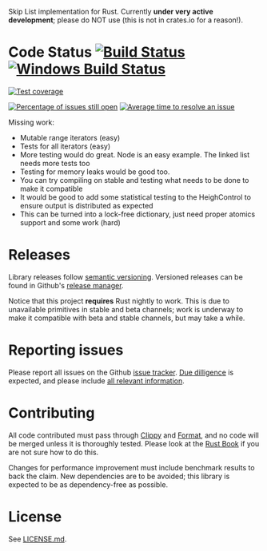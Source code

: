 Skip List implementation for Rust. Currently **under very active development**; please do NOT use (this is not in crates.io for a reason!).

# Code Status [![Build Status](https://travis-ci.org/jbayardo/rust-skiplist.svg?branch=master)](https://travis-ci.org/jbayardo/rust-skiplist) [![Windows Build Status](https://ci.appveyor.com/api/projects/status/5wd0sbesdncwp80d?svg=true)](https://ci.appveyor.com/project/jbayardo/rust-skiplist) 

[![Test coverage](https://codecov.io/gh/jbayardo/rust-skiplist/branch/master/graph/badge.svg)](https://codecov.io/gh/jbayardo/rust-skiplist)

[![Percentage of issues still open](http://isitmaintained.com/badge/open/jbayardo/rust-skiplist.svg)](http://isitmaintained.com/project/jbayardo/rust-skiplist "Percentage of issues still open") [![Average time to resolve an issue](http://isitmaintained.com/badge/resolution/jbayardo/rust-skiplist.svg)](http://isitmaintained.com/project/jbayardo/rust-skiplist "Average time to resolve an issue") 

Missing work:
* Mutable range iterators (easy)
* Tests for all iterators (easy)
* More testing would do great. Node is an easy example. The linked list needs more tests too
* Testing for memory leaks would be good too.
* You can try compiling on stable and testing what needs to be done to make it compatible
* It would be good to add some statistical testing to the HeighControl to ensure output is distributed as expected
* This can be turned into a lock-free dictionary, just need proper atomics support and some work (hard)

# Releases

Library releases follow [semantic versioning](http://semver.org/). Versioned releases can be found in Github's [release manager](https://github.com/jbayardo/rust-skiplist/releases).

Notice that this project **requires** Rust nightly to work. This is due to unavailable primitives in stable and beta channels; work is underway to make it compatible with beta and stable channels, but may take a while. 

# Reporting issues

Please report all issues on the Github [issue tracker](https://github.com/jbayardo/rust-skiplist/issues). [Due dilligence](https://contribution-guide-org.readthedocs.io/#due-diligence) is expected, and please include [all relevant information](https://contribution-guide-org.readthedocs.io/#what-to-put-in-your-bug-report).

# Contributing

All code contributed must pass through [Clippy](https://github.com/rust-lang-nursery/rust-clippy) and [Format](https://github.com/rust-lang-nursery/rustfmt), and no code will be merged unless it is thoroughly tested. Please look at the [Rust Book](https://doc.rust-lang.org/book/second-edition/ch11-03-test-organization.html) if you are not sure how to do this.

Changes for performance improvement must include benchmark results to back the claim. New dependencies are to be avoided; this library is expected to be as dependency-free as possible. 

# License

See [LICENSE.md](https://github.com/jbayardo/rust-skiplist/blob/master/LICENSE).